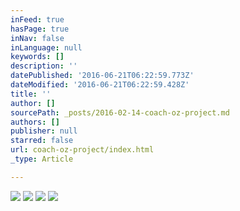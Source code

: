 ```yaml
---
inFeed: true
hasPage: true
inNav: false
inLanguage: null
keywords: []
description: ''
datePublished: '2016-06-21T06:22:59.773Z'
dateModified: '2016-06-21T06:22:59.428Z'
title: ''
author: []
sourcePath: _posts/2016-02-14-coach-oz-project.md
authors: []
publisher: null
starred: false
url: coach-oz-project/index.html
_type: Article

---
```

![](https://the-grid-user-content.s3-us-west-2.amazonaws.com/1e612263-9395-4680-8b13-f172657c6325.jpg)
![](https://the-grid-user-content.s3-us-west-2.amazonaws.com/146466c7-2408-4cc5-bc95-322acab7af20.jpg)
![](https://the-grid-user-content.s3-us-west-2.amazonaws.com/16e7b3bb-ef50-4625-8a1a-4ed86e5674b4.jpg)
![](https://s3-us-west-2.amazonaws.com/the-grid-img/p/58e3df2d8a1a740620b9f53093fd9c250745f4e9.jpg)